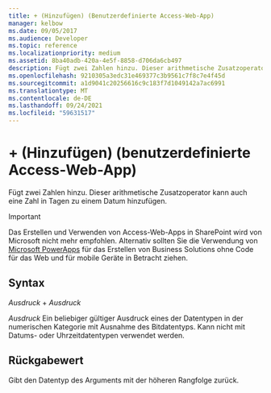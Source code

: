 ```yaml
---
title: + (Hinzufügen) (Benutzerdefinierte Access-Web-App)
manager: kelbow
ms.date: 09/05/2017
ms.audience: Developer
ms.topic: reference
ms.localizationpriority: medium
ms.assetid: 8ba40adb-420a-4e5f-8858-d706da6cb497
description: Fügt zwei Zahlen hinzu. Dieser arithmetische Zusatzoperator kann auch eine Zahl in Tagen zu einem Datum hinzufügen.
ms.openlocfilehash: 9210305a3edc31e469377c3b9561c7f8c7e4f45d
ms.sourcegitcommit: a1d9041c20256616c9c183f7d1049142a7ac6991
ms.translationtype: MT
ms.contentlocale: de-DE
ms.lasthandoff: 09/24/2021
ms.locfileid: "59631517"
---
```

# <a name="-add-access-custom-web-app"></a>+ (Hinzufügen) (benutzerdefinierte Access-Web-App)

Fügt zwei Zahlen hinzu. Dieser arithmetische Zusatzoperator kann auch eine Zahl in Tagen zu einem Datum hinzufügen. 
  
> [!IMPORTANT]
> Das Erstellen und Verwenden von Access-Web-Apps in SharePoint wird von Microsoft nicht mehr empfohlen. Alternativ sollten Sie die Verwendung von [Microsoft PowerApps](https://powerapps.microsoft.com/en-us/) für das Erstellen von Business Solutions ohne Code für das Web und für mobile Geräte in Betracht ziehen. 
  
## <a name="syntax"></a>Syntax

 *Ausdruck*   +   *Ausdruck* 
  
 *Ausdruck*  Ein beliebiger gültiger Ausdruck eines der Datentypen  in der numerischen Kategorie mit Ausnahme des Bitdatentyps. Kann nicht mit Datums- oder Uhrzeitdatentypen verwendet werden. 
  
## <a name="return-value"></a>Rückgabewert

Gibt den Datentyp des Arguments mit der höheren Rangfolge zurück. 
  

